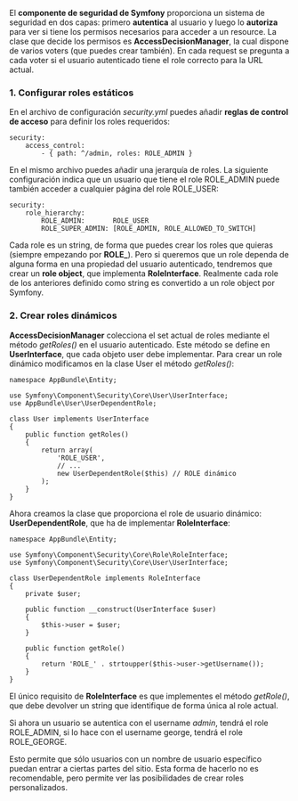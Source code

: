 El **componente de seguridad de Symfony** proporciona un sistema de seguridad en dos capas: primero **autentica** al usuario y luego lo **autoriza** para ver si tiene los permisos necesarios para acceder a un resource. La clase que decide los permisos es **AccessDecisionManager**, la cual dispone de varios voters (que puedes crear también). En cada request se pregunta a cada voter si el usuario autenticado tiene el role correcto para la URL actual.

### 1\. Configurar roles estáticos

En el archivo de configuración _security.yml_ puedes añadir **reglas de control de acceso** para definir los roles requeridos:

```
security:
    access_control:
        - { path: ^/admin, roles: ROLE_ADMIN }
```

En el mismo archivo puedes añadir una jerarquía de roles. La siguiente configuración indica que un usuario que tiene el role ROLE_ADMIN puede también acceder a cualquier página del role ROLE_USER:

```
security:
    role_hierarchy:
        ROLE_ADMIN:       ROLE_USER
        ROLE_SUPER_ADMIN: [ROLE_ADMIN, ROLE_ALLOWED_TO_SWITCH]
```

Cada role es un string, de forma que puedes crear los roles que quieras (siempre empezando por **ROLE_**). Pero si queremos que un role dependa de alguna forma en una propiedad del usuario autenticado, tendremos que crear un **role object**, que implementa **RoleInterface**. Realmente cada role de los anteriores definido como string es convertido a un role object por Symfony.

### 2\. Crear roles dinámicos

**AccessDecisionManager** colecciona el set actual de roles mediante el método _getRoles()_ en el usuario autenticado. Este método se define en **UserInterface**, que cada objeto user debe implementar. Para crear un role dinámico modificamos en la clase User el método _getRoles()_:

```
namespace AppBundle\Entity;

use Symfony\Component\Security\Core\User\UserInterface;
use AppBundle\User\UserDependentRole;

class User implements UserInterface
{
    public function getRoles()
    {
        return array(
            'ROLE_USER',
            // ...
            new UserDependentRole($this) // ROLE dinámico
        );
    }
}
```

Ahora creamos la clase que proporciona el role de usuario dinámico: **UserDependentRole**, que ha de implementar **RoleInterface**:

```
namespace AppBundle\Entity;

use Symfony\Component\Security\Core\Role\RoleInterface;
use Symfony\Component\Security\Core\User\UserInterface;

class UserDependentRole implements RoleInterface
{
    private $user;

    public function __construct(UserInterface $user)
    {
        $this->user = $user;
    }

    public function getRole()
    {
        return 'ROLE_' . strtoupper($this->user->getUsername());
    }
}
```

El único requisito de **RoleInterface** es que implementes el método _getRole()_, que debe devolver un string que identifique de forma única al role actual.

Si ahora un usuario se autentica con el username _admin_, tendrá el role ROLE_ADMIN, si lo hace con el username george, tendrá el role ROLE_GEORGE.

Esto permite que sólo usuarios con un nombre de usuario específico puedan entrar a ciertas partes del sitio. Esta forma de hacerlo no es recomendable, pero permite ver las posibilidades de crear roles personalizados.
